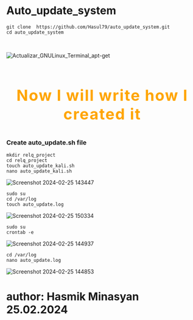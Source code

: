 # Auto_update_system

```
git clone  https://github.com/Hasul79/auto_update_system.git
cd auto_update_system
```
<br/>


![Actualizar_GNULinux_Terminal_apt-get](https://github.com/Hasul79/auto_update_system/assets/95657084/b8622259-7a76-4e37-a3cd-4a034212e265)

<br/>

# <p style="font-size: 40px; letter-spacing: 2px; color: orange;" align="center">Now I will write how I created it</p>


<h3>Create auto_update.sh file</h3>


```
mkdir relq_project
cd relq_project
touch auto_update_kali.sh
nano auto_update_kali.sh

```

![Screenshot 2024-02-25 143447](https://github.com/Hasul79/auto_update_system/assets/95657084/dc368528-fd72-4e66-bb90-3bbe6912be67)

```
sudo su
cd /var/log
touch auto_update.log
```
![Screenshot 2024-02-25 150334](https://github.com/Hasul79/auto_update_system/assets/95657084/954080c0-db30-42bf-8e13-f5027bcbd97e)

```
sudo su
crontab -e
```

![Screenshot 2024-02-25 144937](https://github.com/Hasul79/auto_update_system/assets/95657084/7952e3c9-6828-444c-afaa-a08cdffcd46f)

```
cd /var/log
nano auto_update.log
```

![Screenshot 2024-02-25 144853](https://github.com/Hasul79/auto_update_system/assets/95657084/4c748d1a-e101-4f02-a653-ec594d84f769)

# author: Hasmik Minasyan 25.02.2024
